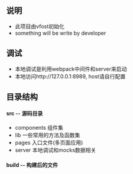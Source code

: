 <!--toc-->
## 说明
* 此项目由vfost初始化
* something will be write by developer

## 调试
* 本地调试是利用webpack中间件和server来启动
* 本地访问http://127.0.0.1:8989, host请自行配置

## 目录结构

#### src -- 源码目录
  * components 组件集
  * lib 一些常用的方法及函数集
  * pages 入口文件(多页面应用)
  * server 本地调试和mocks数据相关
#### build -- 构建后的文件